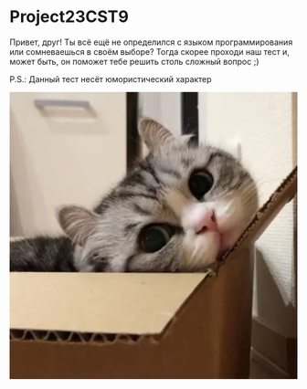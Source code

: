 # Project23CST9
Привет, друг! Ты всё ещё не определился с языком программирования или сомневаешься в своём выборе? Тогда скорее проходи наш тест и, может быть, он поможет тебе решить столь сложный вопрос ;)

P.S.: Данный тест несёт юмористический характер


![Котик](https://github.com/dinonikoo/Project23CST9/blob/master/cat.png)
